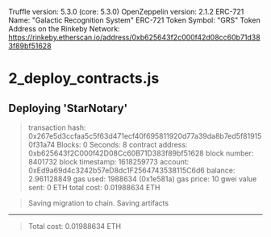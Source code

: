 Truffle version: 5.3.0 (core: 5.3.0)
OpenZeppelin version: 2.1.2
ERC-721 Name: "Galactic Recognition System"
ERC-721 Token Symbol: "GRS"
Token Address on the Rinkeby Network: https://rinkeby.etherscan.io/address/0xb625643f2c000f42d08cc60b71d383f89bf51628

2_deploy_contracts.js
=====================

   Deploying 'StarNotary'
   ----------------------
   > transaction hash:    0x267e5d3ccfaa5c5f63d471ecf40f695811920d77a39da8b7ed5f819150f31a74
   > Blocks: 0            Seconds: 8
   > contract address:    0xb625643f2C000f42D08Cc60B71D383f89bf51628
   > block number:        8401732
   > block timestamp:     1618259773
   > account:             0xEd9a69d4c3242b57eD8dc1F2564743538115C6d6
   > balance:             2.961128849
   > gas used:            1988634 (0x1e581a)
   > gas price:           10 gwei
   > value sent:          0 ETH
   > total cost:          0.01988634 ETH


   > Saving migration to chain.
   > Saving artifacts
   -------------------------------------
   > Total cost:          0.01988634 ETH
